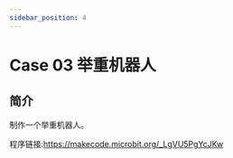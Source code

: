 ```yaml
---
sidebar_position: 4
---
```


# Case 03 举重机器人

## 简介

制作一个举重机器人。

程序链接:https://makecode.microbit.org/_LgVU5PgYcJKw
